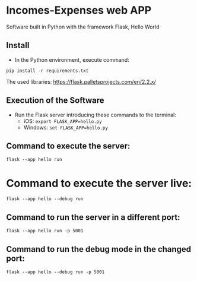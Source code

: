 # Incomes-Expenses web APP

Software built in Python with the framework Flask, Hello World

## Install

- In the Python environment, execute command:

```
pip install -r requirements.txt
```

The used libraries: https://flask.palletsprojects.com/en/2.2.x/

## Execution of the Software

- Run the Flask server introducing these commands to the terminal:
    - iOS: ```export FLASK_APP=hello.py```
    - Windows: ```set FLASK_APP=hello.py```

## Command to execute the server:

```
flask --app hello run
```

# Command to execute the server live:

```
flask --app hello --debug run 
```

## Command to run the server in a different port:

```
flask --app hello run -p 5001
```

## Command to run the debug mode in the changed port:

```
flask --app hello --debug run -p 5001
```